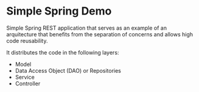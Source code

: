 # Simple Spring Demo

Simple Spring REST application that serves as an example of an arquitecture that benefits from the separation of concerns and allows high code reusability.

It distributes the code in the following layers:

* Model
* Data Access Object (DAO) or Repositories
* Service
* Controller
